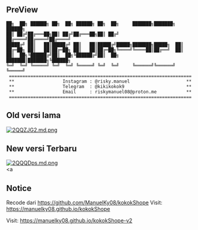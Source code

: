## PreView
<prev>

    ██╗  ██╗ ██████╗ ██╗  ██╗ ██████╗ ██╗  ██╗     ███████╗███████╗ ██████╗
    ██║ ██╔╝██╔═══██╗██║ ██╔╝██╔═══██╗██║ ██╔╝     ██╔════╝██╔════╝██╔════╝
    █████╔╝ ██║   ██║█████╔╝ ██║   ██║█████╔╝█████╗███████╗█████╗  ██║     
    ██╔═██╗ ██║   ██║██╔═██╗ ██║   ██║██╔═██╗╚════╝╚════██║██╔══╝  ██║     
    ██║  ██╗╚██████╔╝██║  ██╗╚██████╔╝██║  ██╗     ███████║███████╗╚██████╗
    ╚═╝  ╚═╝ ╚═════╝ ╚═╝  ╚═╝ ╚═════╝ ╚═╝  ╚═╝     ╚══════╝╚══════╝ ╚═════╝                                                                                           
     ====================================================================
     **                  Instagram : @risky.manuel                     **
     **                  Telegram  : @kikikokok9                       **
     **                  Email     : riskymanuel08@proton.me           **
     ====================================================================
 </prev>

## Old versi lama

<a href="https://freeimage.host/i/2QQZJG2"><img src="https://iili.io/2QQZJG2.md.png" alt="2QQZJG2.md.png" border="0"></a>

## New versi Terbaru

<a href="https://freeimage.host/i/2QQQDps"><img src="https://iili.io/2QQQDps.md.png" alt="2QQQDps.md.png" border="0"></a><br /><a 


## Notice
Recode dari https://github.com/ManuelKy08/kokokShope
Visit: https://manuelky08.github.io/kokokShope

Visit: https://manuelky08.github.io/kokokShope-v2
